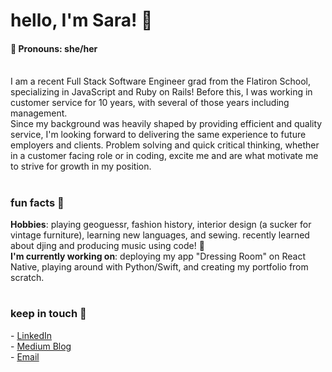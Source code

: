<h1>hello, I'm Sara! 💫</h1> 
<h4>🐞 Pronouns: she/her </h4>
<br>
I am a recent Full Stack Software Engineer grad from the Flatiron School, specializing in JavaScript and Ruby on Rails! Before this, I was working in customer service for 10 years, with several of those years including management. 
<br>
Since my background was heavily shaped by providing efficient and quality service, I'm looking forward to delivering the same experience to future employers and clients. Problem solving and quick critical thinking, whether in a customer facing role or in coding, excite me and are what motivate me to strive for growth in my position. 

#

<h3>fun facts 🌱</h3>
<b>Hobbies</b>: playing geoguessr, fashion history, interior design (a sucker for vintage furniture), learning new languages, and sewing. recently learned about djing and producing music using code! 🤯
<br>
<b>I'm currently working on</b>: deploying my app "Dressing Room" on React Native, playing around with Python/Swift, and creating my portfolio from scratch.

#

<h3>keep in touch 💌</h3>
  - <a href="https://www.linkedin.com/in/saracemal/">LinkedIn</a>
  <br>
  - <a href="https://saracemal.medium.com">Medium Blog</a>
  <br>
  - <a href="mailto:saracemal@gmail.com">Email</a>


